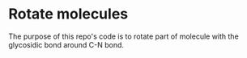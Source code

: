 # Rotate molecules

The purpose of this repo's code is to rotate part of molecule with the glycosidic bond around C-N bond.
